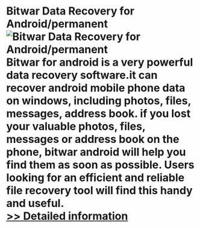 # Bitwar Data Recovery for Android/permanent<br />![Bitwar Data Recovery for Android/permanent](https://mycommerce.akamaized.net/api/pimages/P300732713/BIG/300732713.PNG)<br />Bitwar for android is a very powerful data recovery software.it can recover android mobile phone data on windows, including photos, files, messages, address book. if you lost your valuable photos, files, messages or address book on the phone, bitwar android will help you find them as soon as possible. Users looking for an efficient and reliable file recovery tool will find this handy and useful.<br />[>> Detailed information](https://secure.shareit.com/shareit/product.html?productid=300732713&affiliateid=200057808)
